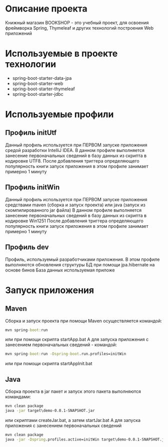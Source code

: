 # Описание проекта
Книжный магазин BOOKSHOP - это учебный проект, для освоения фреймворка Spring, Thymeleaf и других технологий построения Web приложений
# Используемые в проекте технологии
* spring-boot-starter-data-jpa
* spring-boot-starter-web
* spring-boot-starter-thymeleaf
* spring-boot-starter-jdbc
# Используемые профили
## Профиль initUtf
Данный профиль используется при ПЕРВОМ запуске приложения средой разработки IntelliJ IDEA.
В данном профиле выполняется занесение первоначальных сведений в базу данных из скрипта в кодировке UTF8.
После добавления триггера определяющего популярность книги запуск приложения в этом профиле занимает примерно 1 минуту
## Профиль initWin
Данный профиль используется при ПЕРВОМ запуске приложения средствами maven (сборка и запуск проекта) или java (запуск из скомпилированного jar файла)
В данном профиле выполняется занесение первоначальных сведений в базу данных из скрипта в кодировке Win1251
После добавления триггера определяющего популярность книги запуск приложения в этом профиле занимает примерно 1 минуту
## Профиль dev
Профиль, используемый разработчиками приложения. В этом профиле выполняются обновления структуры БД при помощи jpa.hibernate на основе бинов
База данных используемая приложе
# Запуск приложения
## Maven

Сборка и запуск проекта при помощи Maven осуществляется командой:
```cmd
mvn spring-boot:run 
```
или при помощи скрипта startApp.bat
A для запуска приложения с занесением первоначальных сведений - командой:
```cmd
mvn spring-boot:run -Dspring-boot.run.profiles=initWin 
```
или при помощи скрипта startAppInit.bat
## Java
Сборка проекта в jar пакет и запуск этого пакета выполняются командами:
```cmd
mvn clean package
java -jar target\demo-0.0.1-SNAPSHOT.jar
```
или скриптами createJar.bat, а затем startJar.bat
А для запуска приложения с занесением первоначальных сведений
```cmd
mvn clean package
java -jar -Dspring.profiles.active=initWin target\demo-0.0.1-SNAPSHOT.jar
```
